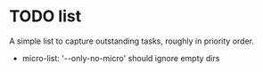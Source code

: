 TODO list
=========

A simple list to capture outstanding tasks, roughly in priority order.

* micro-list: '--only-no-micro' should ignore empty dirs
